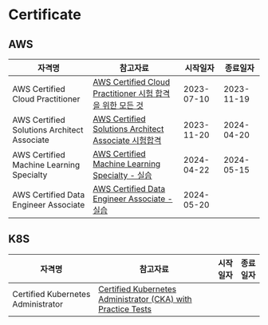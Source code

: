 # Certificate

## AWS 

| 자격명 | 참고자료 | 시작일자 | 종료일자 |
| --- | --- | --- | --- |
| AWS Certified Cloud Practitioner | [AWS Certified Cloud Practitioner 시험 합격을 위한 모든 것](https://www.udemy.com/course/best-aws-certified-cloud/?kw=aws+certified+clou&src=sac) | 2023-07-10 | 2023-11-19 |
| AWS Certified Solutions Architect Associate | [AWS Certified Solutions Architect Associate 시험합격](https://www.udemy.com/course/best-aws-certified-solutions-architect-associate) | 2023-11-20 | 2024-04-20 |
| AWS Certified Machine Learning Specialty | [AWS Certified Machine Learning Specialty - 실습](https://www.udemy.com/course/aws-machine-learning) | 2024-04-22 | 2024-05-15 |
| AWS Certified Data Engineer Associate | [AWS Certified Data Engineer Associate - 실습](https://www.udemy.com/course/aws-data-engineer) | 2024-05-20 |  |

## K8S

| 자격명 | 참고자료 | 시작일자 | 종료일자 |
| --- | --- | --- | --- |
| Certified Kubernetes Administrator | [Certified Kubernetes Administrator (CKA) with Practice Tests](https://www.udemy.com/course/certified-kubernetes-administrator-with-practice-tests/) |  |  |
